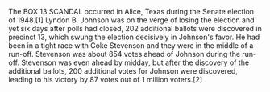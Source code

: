The BOX 13 SCANDAL occurred in Alice, Texas during the Senate election of 1948.[1] Lyndon B. Johnson was on the verge of losing the election and yet six days after polls had closed, 202 additional ballots were discovered in precinct 13, which swung the election decisively in Johnson's favor. He had been in a tight race with Coke Stevenson and they were in the middle of a run-off. Stevenson was about 854 votes ahead of Johnson during the run-off. Stevenson was even ahead by midday, but after the discovery of the additional ballots, 200 additional votes for Johnson were discovered, leading to his victory by 87 votes out of 1 million voters.[2]

